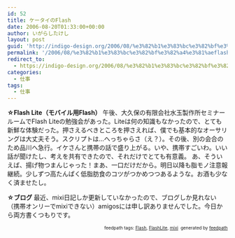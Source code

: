 ```yaml
---
id: 52
title: ケータイのFlash
date: 2006-08-20T01:33:00+00:00
author: いがらしたけし
layout: post
guid: 'http://indigo-design.org/2006/08/%e3%82%b1%e3%83%bc%e3%82%bf%e3%82%a4%e3%81%aeflash/'
permalink: '/2006/08/%e3%82%b1%e3%83%bc%e3%82%bf%e3%82%a4%e3%81%aeflash/'
redirect_to:
  - https://indigo-design.org/2006/08/%e3%82%b1%e3%83%bc%e3%82%bf%e3%82%a4%e3%81%aeflash/
categories:
  - 仕事
tags:
  - 仕事
---
```

<strong>☆Flash Lite（モバイル用Flash）</strong>
午後、大久保の有限会社水玉製作所セミナールームでFlash Liteの勉強会があった。Liteは何の知識もなかったので、とても新鮮な体験だった。押さえるべきところを押さえれば、僕でも基本的なオーサリングは大丈夫そう。スクリプトは…へっちゃらさ（え？）。その後、別の会合のため品川へ急行。イケさんと携帯の話で盛り上がる。いや、携帯すごいわ。いい話が聞けたし、考えを共有できたので、それだけでとても有意義。
あ、そういえば、揚げ物つまんじゃった！まあ、一口だけだから。明日以降も脂モノ注意報継続。少しずつ高たんぱく低脂肪食のコツがつかめつつあるような。お酒も少なく済ませたし。

<!--more-->
<strong>☆ブログ</strong>
最近、mixi日記しか更新していなかったので、ブログしか見れない（携帯オンリーでmixiできない）amigosには申し訳ありませんでした。今日から両方書くつもりです。

<div style="text-align: right;font-size: 10px">
<span>feedpath tags: <a href="http://feedpath.jp/search/index.csp?search_text=Flash" rel="tag">Flash</a>,  <a href="http://feedpath.jp/search/index.csp?search_text=FlashLite" rel="tag">FlashLite</a>,  <a href="http://feedpath.jp/search/index.csp?search_text=mixi" rel="tag">mixi</a></span>&nbsp;&nbsp;<span>generated by <a href="http://feedpath.jp">feedpath</a></span>
</div>